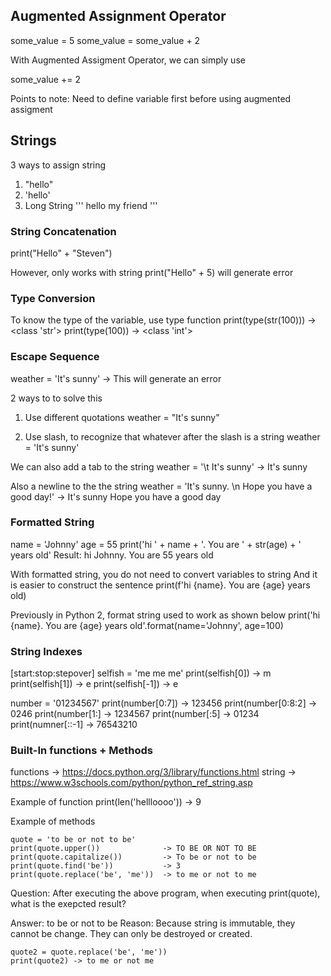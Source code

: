 ## Augmented Assignment Operator

some_value = 5
some_value = some_value + 2

With Augmented Assigment Operator, we can simply use

some_value  += 2

Points to note: Need to define variable first before using augmented assigment

## Strings

3 ways to assign string
1. "hello"
2. 'hello'
3. Long String
'''
hello
my
friend
'''

### String Concatenation
print("Hello" + "Steven")

However, only works with string
print("Hello" + 5) will generate error


### Type Conversion
To know the type of the variable, use type function
print(type(str(100)))  -> <class 'str'>
print(type(100))       -> <class 'int'>

### Escape Sequence
weather = 'It's sunny'  -> This will generate an error 

2 ways to to solve this

1. Use different quotations
weather = "It's sunny" 

2. Use slash, to recognize that whatever after the slash is a string
weather = 'It\'s sunny'

We can also add a tab to the string
weather = '\t It\'s sunny'   ->      It's sunny

Also a newline to the the string
weather = 'It\'s sunny. \n Hope you have a good day!'
-> 
It's sunny
Hope you have a good day


### Formatted String
name = 'Johnny'
age = 55
print('hi ' + name + '. You are ' + str(age) + ' years old'
Result: hi Johnny. You are 55 years old

With formatted string, you do not need to convert variables to string
And it is easier to construct the sentence
print(f'hi {name}. You are {age} years old)

Previously in Python 2, format string used to work as shown below
print('hi {name}. You are {age} years old'.format(name='Johnny', age=100)

### String Indexes
[start:stop:stepover]
selfish = 'me me me'
print(selfish[0])  -> m
print(selfish[1])  -> e
print(selfish[-1]) -> e

number = '01234567'
print(number[0:7])  -> 123456
print(number[0:8:2] -> 0246
print(number[1:]    -> 1234567
print(number[:5]    -> 01234
print(numner[::-1]  -> 76543210

### Built-In functions + Methods
functions ->  https://docs.python.org/3/library/functions.html
string    ->  https://www.w3schools.com/python/python_ref_string.asp

Example of function
print(len('hellloooo'))  -> 9

Example of methods
```
quote = 'to be or not to be'
print(quote.upper())              -> TO BE OR NOT TO BE
print(quote.capitalize())         -> To be or not to be
print(quote.find('be'))           -> 3
print(quote.replace('be', 'me'))  -> to me or not to me
```

Question: After executing the above program, when executing print(quote), what is the exepcted result?

Answer: to be or not to be
Reason: Because string is immutable, they cannot be change. They can only be destroyed or created.
```
quote2 = quote.replace('be', 'me')) 
print(quote2) -> to me or not me
```





